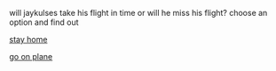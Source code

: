 will jaykulses take his flight in time or will he miss his flight? choose an option and find out


[stay home](../../waking-up/misses-flight/stays-home-eats-ships.md)


[go on plane](../../drive-to-airport/go-on-plane.md)

